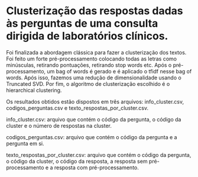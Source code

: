 # Clusterização das respostas dadas às perguntas de uma consulta dirigida de laboratórios clínicos.

Foi finalizada a abordagem clássica para fazer a clusterização dos textos. Foi feito um forte pré-processamento colocando todas as letras como minúsculas, retirando pontuações, retirando stop words etc. Após o pré-processamento, um bag of words é gerado e é aplicado o tfidf nesse bag of words. Após isso, fazemos uma redução de dimensionalidade usando o Truncated SVD. Por fim, o algoritmo de clusterização escolhido é o hierarchical clustering.

Os resultados obtidos estão dispostos em três arquivos: info_cluster.csv, codigos_perguntas.csv e texto_respostas_por_cluster.csv.


info_cluster.csv: arquivo que contém o código da pergunta, o código da cluster e o número de respostas na cluster.

codigos_perguntas.csv: arquivo que contém o código da pergunta e a pergunta em si.

texto_respostas_por_cluster.csv: arquivo que contém o código da pergunta, o código da cluster, o código da resposta, a resposta sem pré-processamento e a resposta com pré-processamento.
